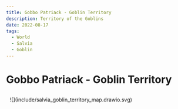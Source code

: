 ```yaml
---
title: Gobbo Patriack - Goblin Territory
description: Territory of the Goblins
date: 2022-08-17
tags:
  - World
  - Salvia
  - Goblin
---
```


# Gobbo Patriack - Goblin Territory

<div class="map_background" style="background-image: url(../include/black-forest.lores.png); background-repeat: no-repeat; background-size: cover;padding:10px;" markdown="1">
![](include/salvia_goblin_territory_map.drawio.svg)
</div>
